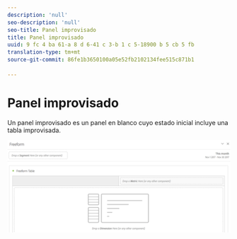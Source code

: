 ```yaml
---
description: 'null'
seo-description: 'null'
seo-title: Panel improvisado
title: Panel improvisado
uuid: 9 fc 4 ba 61-a 8 d 6-41 c 3-b 1 c 5-18900 b 5 cb 5 fb
translation-type: tm+mt
source-git-commit: 86fe1b3650100a05e52fb2102134fee515c871b1

---
```



# Panel improvisado

Un panel improvisado es un panel en blanco cuyo estado inicial incluye una tabla improvisada.

![](assets/freeform-panel.png)

